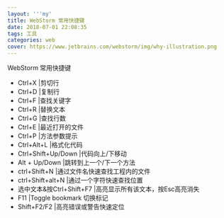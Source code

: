 ```yaml
---
layout: '''my'
title: WebStorm 常用快捷键
date: 2018-07-01 22:08:35
tags: 工具
categories: web
cover: https://www.jetbrains.com/webstorm/img/why-illustration.png
---
```

WebStorm 常用快捷键
- Ctrl+X |剪切行
- Ctrl+D |复制行
- Ctrl+F |查找关键字
- Ctrl+R |替换文本
- Ctrl+G |查找行数
- Ctrl+E |最近打开的文件
- Ctrl+P |方法参数提示
- Ctrl+Alt+L |格式化代码
- Ctrl+Shift+Up/Down |代码向上/下移动
- Alt + Up/Down  |跳转到上一个/下一个方法
- ctrl+Shift+N |通过文件名快速查找工程内的文件
- ctrl+Shift+alt+N |通过一个字符快速查找位置
- 选中文本&按Ctrl+Shift+F7  |高亮显示所有该文本，按Esc高亮消失
- F11 |Toggle bookmark 切换标记
- Shift+F2/F2 |高亮错误或警告快速定位
